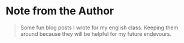 # Note from the Author
> Some fun blog posts I wrote for my english class. Keeping them around because they will be helpful for my future endevours.
